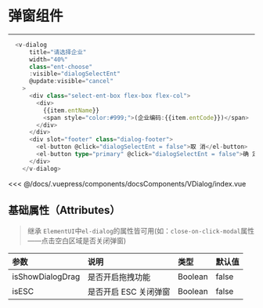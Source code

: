 # 弹窗组件

---

```ts
  <v-dialog
      title="请选择企业"
      width="40%"
      class="ent-choose"
      :visible="dialogSelectEnt"
      @update:visible="cancel"
    >
      <div class="select-ent-box flex-box flex-col">
        <div>
          {{item.entName}}
          <span style="color:#999;">(企业编码:{{item.entCode}})</span>
        </div>
      </div>
      <div slot="footer" class="dialog-footer">
        <el-button @click="dialogSelectEnt = false">取 消</el-button>
        <el-button type="primary" @click="dialogSelectEnt = false">确 定</el-button>
      </div>
    </v-dialog>
```

<common-code-format>
  <docsComponents-VDialog-index slot="source"></docsComponents-VDialog-index>

<<< @/docs/.vuepress/components/docsComponents/VDialog/index.vue
</common-code-format>

## 基础属性（Attributes）

> 继承 `ElementUI`中`el-dialog`的属性皆可用(如：`close-on-click-modal`属性——点击空白区域是否关闭弹窗)

| 参数             | 说明                  | 类型    | 默认值 |
| :--------------- | :-------------------- | :------ | :----- |
| isShowDialogDrag | 是否开启拖拽功能      | Boolean | false  |
| isESC            | 是否开启 ESC 关闭弹窗 | Boolean | false  |

```

```

